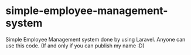 # simple-employee-management-system
Simple Employee Management system done by using Laravel. Anyone can use this code. (If and only if you can publish my name :D)
